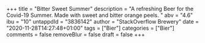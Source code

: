 +++
title = "Bitter Sweet Summer"
description = "A refreshing Beer for the Covid-19 Summer. Made with sweet and bitter orange peels. "
abv = "4.6"
ibu = "10"
untappdId = "3836142"
author = "StackOverflow Brewery"
date = "2020-11-28T14:27:48+01:00"
tags = ["Bier"]
categories = ["Bier"]
comments = false
removeBlur = false
draft = false
+++